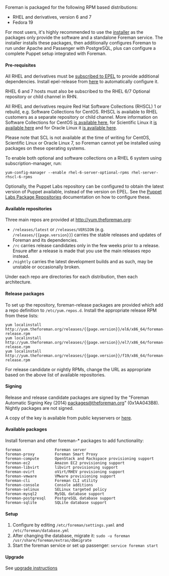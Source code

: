 
Foreman is packaged for the following RPM based distributions:

* RHEL and derivatives, version 6 and 7
* Fedora 19

For most users, it's highly recommended to use the [installer](manuals/{{page.version}}/index.html#3.2ForemanInstaller) as the packages only provide the software and a standalone Foreman service.  The installer installs these packages, then additionally configures Foreman to run under Apache and Passenger with PostgreSQL, plus can configure a complete Puppet setup integrated with Foreman.

#### Pre-requisites

All RHEL and derivatives must be [subscribed to EPEL](http://fedoraproject.org/wiki/EPEL) to provide additional dependencies.  Install epel-release from [here](http://fedoraproject.org/wiki/EPEL#How_can_I_use_these_extra_packages.3F) to automatically configure it.

RHEL 6 and 7 hosts must also be subscribed to the RHEL 6/7 Optional repository or child channel in RHN.

All RHEL and derivatives require Red Hat Software Collections (RHSCL) 1 or rebuild, e.g. Software Collections for CentOS.  RHSCL is available to RHEL customers as a separate repository or child channel.  More information on Software Collections for CentOS [is available here](http://wiki.centos.org/AdditionalResources/Repositories/SCL), for Scientific Linux it [is available here](http://ftp.scientificlinux.org/linux/scientific/6x/external_products/softwarecollections/) and for Oracle Linux it [is available here](http://docs.oracle.com/cd/E37670_01/E59096/html/index.html).

<div class="alert alert-info">Please note that SCL is not available at the time of writing for CentOS,  Scientific Linux or Oracle Linux 7, so Foreman cannot yet be installed using packages on these operating systems.</div>

To enable both optional and software collections on a RHEL 6 system using subscription-manager, run:

    yum-config-manager --enable rhel-6-server-optional-rpms rhel-server-rhscl-6-rpms

Optionally, the Puppet Labs repository can be configured to obtain the latest version of Puppet available, instead of the version on EPEL.  See the [Puppet Labs Package Repositories](http://docs.puppetlabs.com/guides/puppetlabs_package_repositories.html#for-red-hat-enterprise-linux-and-derivatives) documentation on how to configure these.

#### Available repositories

Three main repos are provided at <http://yum.theforeman.org>:

* `/releases/latest` or `/releases/VERSION` (e.g. `/releases/{{page.version}}`) carries the stable releases and updates of Foreman and its dependencies.
* `/rc` carries release candidates only in the few weeks prior to a release.  Ensure after a release is made that you use the main releases repo instead.
* `/nightly` carries the latest development builds and as such, may be unstable or occasionally broken.

Under each repo are directories for each distribution, then each architecture.

#### Release packages

To set up the repository, foreman-release packages are provided which add a repo definition to `/etc/yum.repos.d`.  Install the appropriate release RPM from these lists:

    yum localinstall http://yum.theforeman.org/releases/{{page.version}}/el6/x86_64/foreman-release.rpm
    yum localinstall http://yum.theforeman.org/releases/{{page.version}}/el7/x86_64/foreman-release.rpm
    yum localinstall http://yum.theforeman.org/releases/{{page.version}}/f19/x86_64/foreman-release.rpm

For release candidate or nightly RPMs, change the URL as appropriate based on the above list of available repositories.

#### Signing

Release and release candidate packages are signed by the "Foreman Automatic Signing Key (2014) <packages@theforeman.org>" (0x1AA043B8).  Nightly packages are not signed.

A copy of the key is available from public keyservers or [here](http://yum.theforeman.org/RPM-GPG-KEY-foreman).

#### Available packages

Install foreman and other foreman-* packages to add functionality:

    foreman               Foreman server
    foreman-proxy         Foreman Smart Proxy
    foreman-compute       OpenStack and Rackspace provisioning support
    foreman-ec2           Amazon EC2 provisioning support
    foreman-libvirt       libvirt provisioning support
    foreman-ovirt         oVirt/RHEV provisioning support
    foreman-vmware        VMware provisioning support
    foreman-cli           Foreman CLI utility
    foreman-console       Console additions
    foreman-selinux       SELinux targeted policy
    foreman-mysql2        MySQL database support
    foreman-postgresql    PostgreSQL database support
    foreman-sqlite        SQLite database support

#### Setup

1. Configure by editing `/etc/foreman/settings.yaml` and `/etc/foreman/database.yml`
1. After changing the database, migrate it: `sudo -u foreman /usr/share/foreman/extras/dbmigrate`
1. Start the foreman service or set up passenger: `service foreman start`

#### Upgrade

See [upgrade instructions](manuals/{{page.version}}/index.html#3.6Upgrade)

